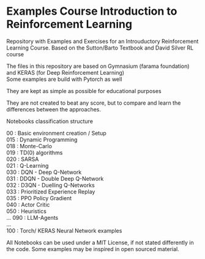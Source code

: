 # Examples Course Introduction to Reinforcement Learning

Repository with Examples and Exercises for an Introuductory Reinforcement Learning Course. Based on the Sutton/Barto Textbook 
and David Silver RL course

The files in this repository are based on Gymnasium (farama foundation) and KERAS (for Deep Reinforcement Learning) <br>
Some examples are build with Pytorch as well <br>

They are kept as simple as possible for educational purposes

They are not created to beat any score, but to compare and learn the differences between the approaches.

Notebooks classification structure

00 : Basic environment creation / Setup \
015 : Dynamic Programming           \
018 : Monte-Carlo                   \
019 : TD(0) algorithms              \
020 : SARSA                         \
021 : Q-Learning                    \
030 : DQN - Deep Q-Network          \
031 : DDQN - Double Deep Q-Network  \
032 : D3QN - Duelling Q-Networks    \
033 : Prioritized Experience Replay \
035 : PPO Policy Gradient           \
040 : Actor Critic                  \
050 : Heuristics                    \
...
090 : LLM-Agents                    \
...                                 \
100 : Torch/ KERAS Neural Network examples 

All Notebooks can be used under a MIT License, if not stated differently in the code. 
Some examples may be inspired in open sourced material.
